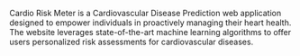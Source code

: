 Cardio Risk Meter is a Cardiovascular Disease Prediction web application designed to empower individuals in proactively managing their heart health. The website leverages state-of-the-art machine learning algorithms to offer users personalized risk assessments for cardiovascular diseases.
